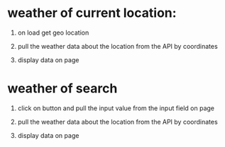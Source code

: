 # weather of current location:

1. on load get geo location

2. pull the weather data about the location from the API by coordinates

3. display data on page

# weather of search

1. click on button and pull the input value from the input field on page

2. pull the weather data about the location from the API by coordinates

3. display data on page
